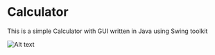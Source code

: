 # Calculator
This is a simple Calculator with GUI written in Java using Swing toolkit

![Alt text](https://i.imgur.com/H9MVupB.jpg?raw=true "Calculator")

